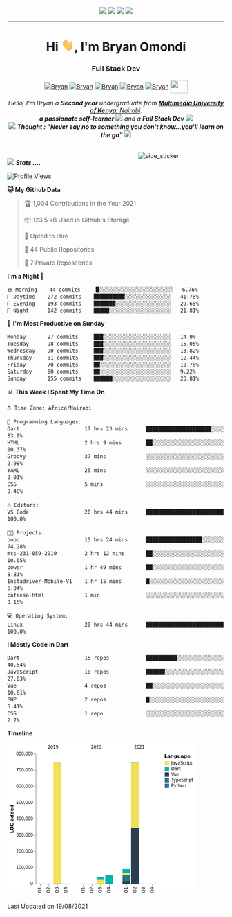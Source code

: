 
 <p align="center">
<img src="https://img.shields.io/badge/Age-20-blue" />
  <img src="https://img.shields.io/badge/Focus-Full%20Stack%20Development-brightgreen" />
  <img src="https://img.shields.io/badge/Lives-Nairobi-success" />
  <img src="https://img.shields.io/badge/Languages-English%20%26%20Swahili-brightgreen" />
</p>
<hr>
<h1 align="center">Hi <img src="https://raw.githubusercontent.com/ABSphreak/ABSphreak/master/gifs/Hi.gif" width="30px">, I'm Bryan Omondi</h1>
<h3 align="center">Full Stack Dev</h3>
<p align="center">
<a href="https://www.dev.to/bryanbill" target="blank"><img align="center" src="https://friconix.com/png/fi-swluxx-dev-to.png" alt="Bryan" height="30" width="40" /></a>
<a href="https://www.linkedin.com/in/bryanomondi254/" target="blank"><img align="center" src="https://image.flaticon.com/icons/png/128/174/174857.png" alt="Bryan" height="30" width="40" /></a>  
<a href="https://www.twitter.com/bryanbill" target="blank"><img align="center" src="https://help.twitter.com/content/dam/help-twitter/brand/logo.png" alt="Bryan" height="30" width="40" /></a>
<a href="https://www.instagram.com/bryan_bill/" target="blank"><img align="center" src="https://image.flaticon.com/icons/png/128/174/174855.png" alt="Bryan" height="30" width="40" /></a>
<a href="https://www.facebook.com/bryanbill/" target="blank"><img align="center" src="https://www.svgrepo.com/show/299425/facebook.svg" alt="Bryan" height="30" width="40" /></a>
 <a href = "mailto: bryanomondi254@gmail.com"><img align="center" src="https://seeklogo.com/images/G/gmail-new-2020-logo-32DBE11BB4-seeklogo.com.png" height="30" width="40" /></a>
</p>
</p>

<p align="center">
  <em>
    Hello, I'm Bryan a <b>Second year</b> undergraduate from <a href="https://mmu.ac.ke/"> <b>Multimedia University of Kenya</b>, Nairobi</a>. <br>
    <b>a passionate self-learner</b> <img src="https://github.com/TheDudeThatCode/TheDudeThatCode/blob/master/Assets/Developer.gif" width="30px"> and a <b>Full Stack Dev</b>&nbsp;<img src="https://github.com/TheDudeThatCode/TheDudeThatCode/blob/master/Assets/Designer.gif" width="36px">
  </em> 
  <br>
  <img src="https://media.giphy.com/media/gH3LO09IOiZIqePwv9/giphy.gif" width="50" /> <b><i align="center">Thought : "Never say no to something you don't know...you'll learn on the go”</i></b> <img src="https://media.giphy.com/media/qjqUcgIyRjsl2/giphy.gif" width="50" />
</p>
<br>
<img align="right" width=200px height=200px alt="side_sticker" src="https://media.giphy.com/media/TEnXkcsHrP4YedChhA/giphy.gif" />

<img src="https://media.giphy.com/media/iY8CRBdQXODJSCERIr/giphy.gif" width="30px">&nbsp;***Stats ....***
<!--START_SECTION:waka-->
![Profile Views](http://img.shields.io/badge/Profile%20Views-3-blue)

**🐱 My Github Data** 

> 🏆 1,004 Contributions in the Year 2021
 > 
> 📦 123.5 kB Used in Github's Storage 
 > 
> 💼 Opted to Hire
 > 
> 📜 44 Public Repositories 
 > 
> 🔑 7 Private Repositories  
 > 
**I'm a Night 🦉** 

```text
🌞 Morning    44 commits     █░░░░░░░░░░░░░░░░░░░░░░░░   6.76% 
🌆 Daytime    272 commits    ██████████░░░░░░░░░░░░░░░   41.78% 
🌃 Evening    193 commits    ███████░░░░░░░░░░░░░░░░░░   29.65% 
🌙 Night      142 commits    █████░░░░░░░░░░░░░░░░░░░░   21.81%

```
📅 **I'm Most Productive on Sunday** 

```text
Monday       97 commits     ███░░░░░░░░░░░░░░░░░░░░░░   14.9% 
Tuesday      98 commits     ███░░░░░░░░░░░░░░░░░░░░░░   15.05% 
Wednesday    90 commits     ███░░░░░░░░░░░░░░░░░░░░░░   13.82% 
Thursday     81 commits     ███░░░░░░░░░░░░░░░░░░░░░░   12.44% 
Friday       70 commits     ██░░░░░░░░░░░░░░░░░░░░░░░   10.75% 
Saturday     60 commits     ██░░░░░░░░░░░░░░░░░░░░░░░   9.22% 
Sunday       155 commits    ██████░░░░░░░░░░░░░░░░░░░   23.81%

```


📊 **This Week I Spent My Time On** 

```text
⌚︎ Time Zone: Africa/Nairobi

💬 Programming Languages: 
Dart                     17 hrs 23 mins      █████████████████████░░░░   83.9% 
HTML                     2 hrs 9 mins        ██░░░░░░░░░░░░░░░░░░░░░░░   10.37% 
Groovy                   37 mins             ░░░░░░░░░░░░░░░░░░░░░░░░░   2.98% 
YAML                     25 mins             ░░░░░░░░░░░░░░░░░░░░░░░░░   2.01% 
CSS                      5 mins              ░░░░░░░░░░░░░░░░░░░░░░░░░   0.48%

🔥 Editors: 
VS Code                  20 hrs 44 mins      █████████████████████████   100.0%

🐱‍💻 Projects: 
bobo                     15 hrs 24 mins      ██████████████████░░░░░░░   74.28% 
mcs-231-059-2019         2 hrs 12 mins       ██░░░░░░░░░░░░░░░░░░░░░░░   10.65% 
power                    1 hr 49 mins        ██░░░░░░░░░░░░░░░░░░░░░░░   8.81% 
Instadriver-Mobile-V1    1 hr 15 mins        █░░░░░░░░░░░░░░░░░░░░░░░░   6.04% 
cafeesa-html             1 min               ░░░░░░░░░░░░░░░░░░░░░░░░░   0.15%

💻 Operating System: 
Linux                    20 hrs 44 mins      █████████████████████████   100.0%

```

**I Mostly Code in Dart** 

```text
Dart                     15 repos            ██████████░░░░░░░░░░░░░░░   40.54% 
JavaScript               10 repos            ██████░░░░░░░░░░░░░░░░░░░   27.03% 
Vue                      4 repos             ██░░░░░░░░░░░░░░░░░░░░░░░   10.81% 
PHP                      2 repos             █░░░░░░░░░░░░░░░░░░░░░░░░   5.41% 
CSS                      1 repo              ░░░░░░░░░░░░░░░░░░░░░░░░░   2.7%

```


**Timeline**

![Chart not found](https://raw.githubusercontent.com/bryanbill/bryanbill/master/charts/bar_graph.png) 


 Last Updated on 19/08/2021
<!--END_SECTION:waka-->

